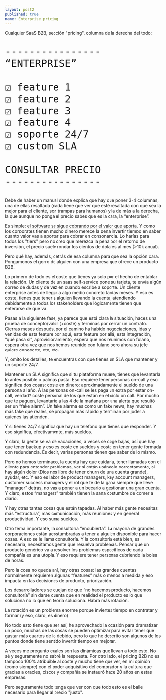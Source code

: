 ```yaml
---
layout: post2
published: true
name: Enterprise pricing
---
```


Cualquier SaaS B2B, sección "pricing", columna de la derecha del todo: 

<pre style="font-size: 2.0rem">
----------------
“ENTERPRISE”

☑ feature 1
☑ feature 2
☑ feature 3
☑ feature 4
☑ soporte 24/7
☑ custom SLA

CONSULTAR PRECIO
----------------
</pre>

Debe de haber un manual donde explica que hay que poner 3-4 columnas, una de ellas resaltada (nada tiene que ver que esté resaltada con que sea la mejor para el cliente, son trampas para humanos) y la de más a la derecha, la que aunque no ponga el precio sabes que es la cara, la “enterprise”.

Es simple: [el software se sigue cobrando por el valor que aporta](https://calv.info/how-to-sell-b2b). Y como los corporates tienen mucho dinero merece la pena invertir tiempo en saber cuanto valor vas a aportar para cobrar en consonancia. Lo harías para todos los "tiers" pero no creo que merezca la pena por el retorno de inversión, el precio suele rondar los cientos de dolares al mes (>10k anual).

Pero qué hay, además, detrás de esa columna para que sea la opción cara. Pongamonos el gorro de alguien con una empresa que ofrece un producto B2B.

Lo primero de todo es el coste que tienes ya solo por el hecho de entablar la relación. Un cliente de un saas self-service pone su tarjeta, te envía algún correo de dudas y de vez en cuando escribe a soporte. Un cliente enterprise antes de llegar a algo medio concreto tardas meses. Y eso es coste, tienes que tener a alguien llevando la cuenta, atendiendo debidamente a todos los stakeholders que lógicamente tienen que enterarse de que va.

Pasas a la siguiente fase, ya parece que está clara la situación, haces una prueba de concepto/valor (+coste) y terminas por cerrar un contrato. Cierras meses después, por el camino ha habido negociaciones, idas y venidas de esta feature por aquí, esta feature por allá, esta integración, “qué pasa si”, aprovisionamiento, espera que nos reunimos con fulano, espera otra vez que nos hemos reunido con fulano pero ahora su jefe quiere conocerte, etc, etc.

Y, omito los detalles, te encuentras con que tienes un SLA que mantener y un soporte 24/7.

Mantener un SLA significa que si tu plataforma muere, tienes que levantarla lo antes posible o palmas pasta.  Eso requiere tener personas on-call y eso significa dos cosas:
coste en dinero: aproximadamente el sueldo de una persona al año. A las personas on-call se les paga un extra por estar on-call, verdad?
coste personal de los que están en el ciclo on call. Por mucho que te paguen, levantarte a las 4 de la mañana por una alerta que resultó ser un “fake alarm”. Un fake alarma es como un fake news, hay muchas más fake que reales, se propagan más rápido y terminan por joder a quienes las atienden.

Y si tienes 24/7 significa que hay un teléfono que tienes que responder. Y eso significa, efectivamente, más sueldos.

Y claro, la gente se va de vacaciones, a veces se coge bajas, así que hay que tener backup y eso es coste en sueldos y coste en tener gente formada con redundancia. Es decir, varias personas tienen que saber de lo mismo.

Pero no hemos terminado, la cuenta hay que cuidarla, tener llamadas con el cliente para entender problemas, ver si están usándolo correctamente, si hay algún dolor (Dios nos libre de tener churn de una cuenta grande), ayudar, etc. Y eso es labor de product managers, key account managers, customer success managers y el rol que te de la gana siempre que lleve “manager” detrás, no vas a poner a un becario a gestionar una gran cuenta. Y claro, estos “managers” también tienen la sana costumbre de comer a diario.

Y hay otras tantas cosas que están tapadas. Al haber más gente necesitas más “estructura”, más comunicación, más reuniones y en general productividad. Y eso suma sueldos.

Otro tema importante, la consultoría “encubierta”. La mayoría de grandes corporaciones están acostumbradas a tener a alguien disponible para hacer cosas. A eso se le llama consultoría. Y la consultoría está bien, es necesaria, necesitamos gente que resuelva problemas. Pensar que un producto genérico va a resolver los problemas específicos de cada compañía es una utopía. Y eso requiere tener personas cubriendo la bolsa de horas.

Pero la cosa no queda ahí, hay otras cosas: las grandes cuentas normalmente requieren algunas “features” más o menos a medida y eso impacta en las decisiones de producto, priorización. 

Los desarrolladores se quejan de que “no hacemos producto, hacemos consultoría” sin darse cuenta que en realidad el producto es lo que soluciona no lo que en teoría soluciona. Habrá más rotación.

La rotación es un problema enorme porque inviertes tiempo en contratar y formar (y eso, claro, es dinero)

No todo esto tiene que ser así, he aprovechado la ocasión para dramatizar un poco, muchas de las cosas se pueden optimizar para evitar tener que gastar más cuartos de lo debido, pero lo que he descrito son algunos de los puntos donde tiene sentido invertir tiempo en mejorar. 

A veces me pregunto cuales son las dinámicas que llevan a todo esto. No sé y seguramente no sabré la respuesta. Por otro lado, el pricing B2B no es tampoco 100% atribuible al coste y mucho  tiene que ver, en mi opinión (como siempre) con el poder adquisitivo del comprador y la cultura que gracias a oracles, ciscos y compañía se instauró hace 20 años en estas empresas. 

Pero seguramente todo tenga que ver con que todo esto es el baile necesario para llegar al precio "justo".




